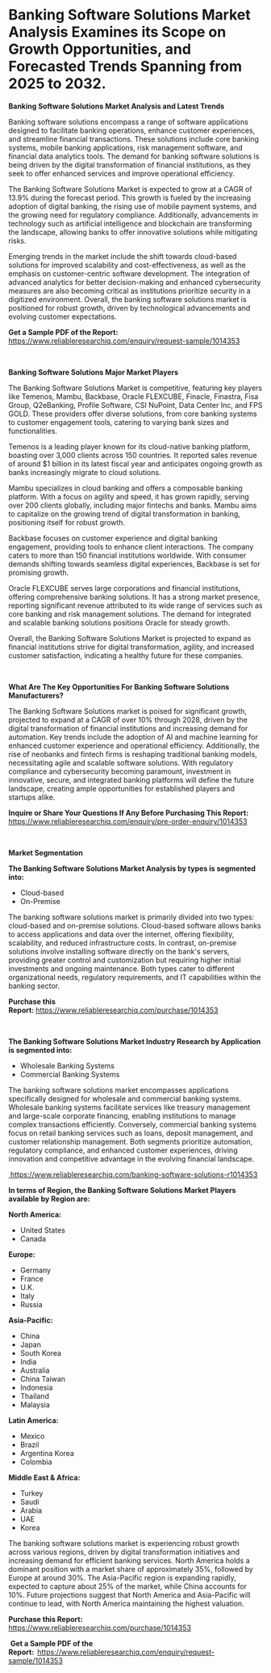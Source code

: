 <p><h1>Banking Software Solutions Market Analysis Examines its Scope on Growth Opportunities, and Forecasted Trends Spanning from 2025 to 2032.</h1></p><p><strong>Banking Software Solutions Market Analysis and Latest Trends</strong></p>
<p><p>Banking software solutions encompass a range of software applications designed to facilitate banking operations, enhance customer experiences, and streamline financial transactions. These solutions include core banking systems, mobile banking applications, risk management software, and financial data analytics tools. The demand for banking software solutions is being driven by the digital transformation of financial institutions, as they seek to offer enhanced services and improve operational efficiency.</p><p>The Banking Software Solutions Market is expected to grow at a CAGR of 13.9% during the forecast period. This growth is fueled by the increasing adoption of digital banking, the rising use of mobile payment systems, and the growing need for regulatory compliance. Additionally, advancements in technology such as artificial intelligence and blockchain are transforming the landscape, allowing banks to offer innovative solutions while mitigating risks. </p><p>Emerging trends in the market include the shift towards cloud-based solutions for improved scalability and cost-effectiveness, as well as the emphasis on customer-centric software development. The integration of advanced analytics for better decision-making and enhanced cybersecurity measures are also becoming critical as institutions prioritize security in a digitized environment. Overall, the banking software solutions market is positioned for robust growth, driven by technological advancements and evolving customer expectations.</p></p>
<p><strong>Get a Sample PDF of the Report:&nbsp;</strong> <a href="https://www.reliableresearchiq.com/enquiry/request-sample/1014353?utm_campaign=3201&utm_medium=2&utm_source=Github&utm_content=ia&utm_term=17042025&utm_id=banking-software-solutions">https://www.reliableresearchiq.com/enquiry/request-sample/1014353</a></p>
<p>&nbsp;</p>
<p><strong>Banking Software Solutions Major Market Players</strong></p>
<p><p>The Banking Software Solutions Market is competitive, featuring key players like Temenos, Mambu, Backbase, Oracle FLEXCUBE, Finacle, Finastra, Fisa Group, Q2eBanking, Profile Software, CSI NuPoint, Data Center Inc, and FPS GOLD. These providers offer diverse solutions, from core banking systems to customer engagement tools, catering to varying bank sizes and functionalities.</p><p>Temenos is a leading player known for its cloud-native banking platform, boasting over 3,000 clients across 150 countries. It reported sales revenue of around $1 billion in its latest fiscal year and anticipates ongoing growth as banks increasingly migrate to cloud solutions.</p><p>Mambu specializes in cloud banking and offers a composable banking platform. With a focus on agility and speed, it has grown rapidly, serving over 200 clients globally, including major fintechs and banks. Mambu aims to capitalize on the growing trend of digital transformation in banking, positioning itself for robust growth.</p><p>Backbase focuses on customer experience and digital banking engagement, providing tools to enhance client interactions. The company caters to more than 150 financial institutions worldwide. With consumer demands shifting towards seamless digital experiences, Backbase is set for promising growth.</p><p>Oracle FLEXCUBE serves large corporations and financial institutions, offering comprehensive banking solutions. It has a strong market presence, reporting significant revenue attributed to its wide range of services such as core banking and risk management solutions. The demand for integrated and scalable banking solutions positions Oracle for steady growth.</p><p>Overall, the Banking Software Solutions Market is projected to expand as financial institutions strive for digital transformation, agility, and increased customer satisfaction, indicating a healthy future for these companies.</p></p>
<p>&nbsp;</p>
<p><strong>What Are The Key Opportunities For Banking Software Solutions Manufacturers?</strong></p>
<p><p>The Banking Software Solutions market is poised for significant growth, projected to expand at a CAGR of over 10% through 2028, driven by the digital transformation of financial institutions and increasing demand for automation. Key trends include the adoption of AI and machine learning for enhanced customer experience and operational efficiency. Additionally, the rise of neobanks and fintech firms is reshaping traditional banking models, necessitating agile and scalable software solutions. With regulatory compliance and cybersecurity becoming paramount, investment in innovative, secure, and integrated banking platforms will define the future landscape, creating ample opportunities for established players and startups alike.</p></p>
<p><strong>Inquire or Share Your Questions If Any Before Purchasing This Report:</strong> <a href="https://www.reliableresearchiq.com/enquiry/pre-order-enquiry/1014353?utm_campaign=3201&utm_medium=2&utm_source=Github&utm_content=ia&utm_term=17042025&utm_id=banking-software-solutions">https://www.reliableresearchiq.com/enquiry/pre-order-enquiry/1014353</a></p>
<p>&nbsp;</p>
<p><strong>Market Segmentation</strong></p>
<p><strong>The Banking Software Solutions Market Analysis by types is segmented into:</strong></p>
<p><ul><li>Cloud-based</li><li>On-Premise</li></ul></p>
<p><p>The banking software solutions market is primarily divided into two types: cloud-based and on-premise solutions. Cloud-based software allows banks to access applications and data over the internet, offering flexibility, scalability, and reduced infrastructure costs. In contrast, on-premise solutions involve installing software directly on the bank's servers, providing greater control and customization but requiring higher initial investments and ongoing maintenance. Both types cater to different organizational needs, regulatory requirements, and IT capabilities within the banking sector.</p></p>
<p><strong>Purchase this Report:&nbsp;</strong><a href="https://www.reliableresearchiq.com/purchase/1014353?utm_campaign=3201&utm_medium=2&utm_source=Github&utm_content=ia&utm_term=17042025&utm_id=banking-software-solutions">https://www.reliableresearchiq.com/purchase/1014353</a></p>
<p>&nbsp;</p>
<p><strong>The Banking Software Solutions Market Industry Research by Application is segmented into:</strong></p>
<p><ul><li>Wholesale Banking Systems</li><li>Commercial Banking Systems</li></ul></p>
<p><p>The banking software solutions market encompasses applications specifically designed for wholesale and commercial banking systems. Wholesale banking systems facilitate services like treasury management and large-scale corporate financing, enabling institutions to manage complex transactions efficiently. Conversely, commercial banking systems focus on retail banking services such as loans, deposit management, and customer relationship management. Both segments prioritize automation, regulatory compliance, and enhanced customer experiences, driving innovation and competitive advantage in the evolving financial landscape.</p></p>
<p><a href="https://www.reliableresearchiq.com/banking-software-solutions-r1014353?utm_campaign=3201&utm_medium=2&utm_source=Github&utm_content=ia&utm_term=17042025&utm_id=banking-software-solutions">&nbsp;https://www.reliableresearchiq.com/banking-software-solutions-r1014353</a></p>
<p><strong>In terms of Region, the Banking Software Solutions Market Players available by Region are:</strong></p>
<p>
    <p> <strong> North America: </strong>
        <ul>
            <li>United States</li>
            <li>Canada</li>
        </ul>
        </p> 
    <p> <strong> Europe: </strong>
        <ul>
            <li>Germany</li>
            <li>France</li>
            <li>U.K.</li>
            <li>Italy</li>
            <li>Russia</li>
        </ul>
        </p> 
    <p> <strong> Asia-Pacific: </strong>
        <ul>
            <li>China</li>
            <li>Japan</li>
            <li>South Korea</li>
            <li>India</li>
            <li>Australia</li>
            <li>China Taiwan</li>
            <li>Indonesia</li>
            <li>Thailand</li>
            <li>Malaysia</li>
        </ul>
        </p> 
    <p> <strong> Latin America: </strong>
        <ul>
            <li>Mexico</li>
            <li>Brazil</li>
            <li>Argentina Korea</li>
            <li>Colombia</li>
        </ul>
        </p> 
    <p> <strong> Middle East & Africa: </strong>
        <ul>
            <li>Turkey</li>
            <li>Saudi</li>
            <li>Arabia</li>
            <li>UAE</li>
            <li>Korea</li>
        </ul>
    </p>
    </p>
<p><p>The banking software solutions market is experiencing robust growth across various regions, driven by digital transformation initiatives and increasing demand for efficient banking services. North America holds a dominant position with a market share of approximately 35%, followed by Europe at around 30%. The Asia-Pacific region is expanding rapidly, expected to capture about 25% of the market, while China accounts for 10%. Future projections suggest that North America and Asia-Pacific will continue to lead, with North America maintaining the highest valuation.</p></p>
<p><strong>Purchase this Report: </strong><a href="https://www.reliableresearchiq.com/purchase/1014353?utm_campaign=3201&utm_medium=2&utm_source=Github&utm_content=ia&utm_term=17042025&utm_id=banking-software-solutions">https://www.reliableresearchiq.com/purchase/1014353</a></p>
<p>&nbsp;<strong>Get a Sample PDF of the Report:&nbsp;&nbsp;</strong><a href="https://www.reliableresearchiq.com/enquiry/request-sample/1014353?utm_campaign=3201&utm_medium=2&utm_source=Github&utm_content=ia&utm_term=17042025&utm_id=banking-software-solutions">https://www.reliableresearchiq.com/enquiry/request-sample/1014353</a></p>
<p><strong></strong></p>
<p><p></p><p></p><p></p></p>